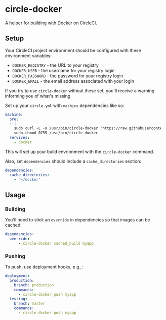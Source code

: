 # circle-docker

A helper for building with Docker on CircleCI.

## Setup

Your CircleCI project environment should be configured with these environment
variables:

* `DOCKER_REGISTRY` - the URL to your registry
* `DOCKER_USER` - the username for your registry login
* `DOCKER_PASSWORD` - the password for your registry login
* `DOCKER_EMAIL` - the email address associated with your login

If you try to use `circle-docker` without these set, you'll receive a warning
informing you of what's missing.

Set up your `circle.yml` with `machine` dependencies like so:

```yml
machine:
  pre:
  - |
    sudo curl -L -o /usr/bin/circle-docker 'https://raw.githubusercontent.com/barricadeio/circle-docker/v0.1.0/circle-docker.sh'
    sudo chmod 0755 /usr/bin/circle-docker
  services:
    - docker
```

This will set up your build envrionment with the `circle-docker` command.

Also, set `dependencies` should include a `cache_directories` section:

```yml
dependencies:
  cache_directories:
    - "~/docker"
```

## Usage

### Building

You'll need to stick an `override` in dependencies so that images can be
cached:

```yml
dependencies:
  override:
      - circle-docker cached_build myapp
```

### Pushing

To push, use deployment hooks, e.g.,:

```yml
deployment:
  production:
    branch: production
    commands:
      - circle-docker push myapp
  testing:
    branch: master
    commands:
      - circle-docker push myapp
```
